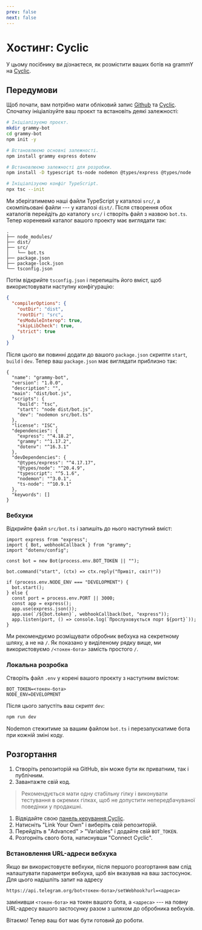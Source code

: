```yaml
---
prev: false
next: false
---
```


# Хостинг: Cyclic

У цьому посібнику ви дізнаєтеся, як розмістити ваших ботів на grammY на [Cyclic](https://cyclic.sh).

## Передумови

Щоб почати, вам потрібно мати обліковий запис [Github](https://github.com) та [Cyclic](https://cyclic.sh).
Спочатку ініціалізуйте ваш проєкт та встановіть деякі залежності:

```sh
# Ініціалізуємо проєкт.
mkdir grammy-bot
cd grammy-bot
npm init -y

# Встановлюємо основні залежності.
npm install grammy express dotenv

# Встановлюємо залежності для розробки.
npm install -D typescript ts-node nodemon @types/express @types/node

# Ініціалізуємо конфіг TypeScript.
npx tsc --init
```

Ми зберігатимемо наші файли TypeScript у каталозі `src/`, а скомпільовані файли --- у каталозі `dist/`.
Після створення обох каталогів перейдіть до каталогу `src/` і створіть файл з назвою `bot.ts`.
Тепер кореневий каталог вашого проекту має виглядати так:

```asciiart:no-line-numbers
.
├── node_modules/
├── dist/
├── src/
│   └── bot.ts
├── package.json
├── package-lock.json
└── tsconfig.json
```

Потім відкрийте `tsconfig.json` і перепишіть його вміст, щоб використовувати наступну конфігурацію:

```json
{
  "compilerOptions": {
    "outDir": "dist",
    "rootDir": "src",
    "esModuleInterop": true,
    "skipLibCheck": true,
    "strict": true
  }
}
```

Після цього ви повинні додати до вашого `package.json` скрипти `start`, `build` і `dev`.
Тепер ваш `package.json` має виглядати приблизно так:

```json{6}
{
  "name": "grammy-bot",
  "version": "1.0.0",
  "description": "",
  "main": "dist/bot.js",
  "scripts": {
    "build": "tsc",
    "start": "node dist/bot.js",
    "dev": "nodemon src/bot.ts"
  },
  "license": "ISC",
  "dependencies": {
    "express": "^4.18.2",
    "grammy": "^1.17.2",
    "dotenv": "^16.3.1"
  },
  "devDependencies": {
    "@types/express": "^4.17.17",
    "@types/node": "^20.4.9",
    "typescript": "^5.1.6",
    "nodemon": "^3.0.1",
    "ts-node": "^10.9.1"
  },
  "keywords": []
}
```

### Вебхуки

Відкрийте файл `src/bot.ts` і запишіть до нього наступний вміст:

```ts{10}
import express from "express";
import { Bot, webhookCallback } from "grammy";
import "dotenv/config";

const bot = new Bot(process.env.BOT_TOKEN || "");

bot.command("start", (ctx) => ctx.reply("Привіт, світ!"))

if (process.env.NODE_ENV === "DEVELOPMENT") {
  bot.start();
} else {
  const port = process.env.PORT || 3000;
  const app = express();
  app.use(express.json());
  app.use(`/${bot.token}`, webhookCallback(bot, "express"));
  app.listen(port, () => console.log(`Прослуховується порт ${port}`));
}
```

Ми рекомендуємо розміщувати обробник вебхука на секретному шляху, а не на `/`.
Як показано у виділеному рядку вище, ми використовуємо `/<токен-бота>` замість простого `/`.

### Локальна розробка

Створіть файл `.env` у корені вашого проєкту з наступним вмістом:

```
BOT_TOKEN=<токен-бота>
NODE_ENV=DEVELOPMENT
```

Після цього запустіть ваш скрипт `dev`:

```sh
npm run dev
```

Nodemon стежитиме за вашим файлом `bot.ts` і перезапускатиме бота при кожній зміні коду.

## Розгортання

1. Створіть репозиторій на GitHub, він може бути як приватним, так і публічним.
2. Завантажте свій код.

> Рекомендується мати одну стабільну гілку і виконувати тестування в окремих гілках, щоб не допустити непередбачуваної поведінки у продакшні.

1. Відвідайте свою [панель керування Cyclic](https://app.cyclic.sh).
2. Натисніть "Link Your Own" і виберіть свій репозиторій.
3. Перейдіть в "Advanced" > "Variables" і додайте свій `BOT_TOKEN`.
4. Розгорніть свого бота, натиснувши "Connect Cyclic".

### Встановлення URL-адреси вебхука

Якщо ви використовуєте вебхуки, після першого розгортання вам слід налаштувати параметри вебхука, щоб він вказував на ваш застосунок.
Для цього надішліть запит на адресу

```text
https://api.telegram.org/bot<токен-бота>/setWebhook?url=<адреса>
```

замінивши `<токен-бота>` на токен вашого бота, а `<адреса>` --- на повну URL-адресу вашого застосунку разом з шляхом до обробника вебхуків.

Вітаємо!
Тепер ваш бот має бути готовий до роботи.
